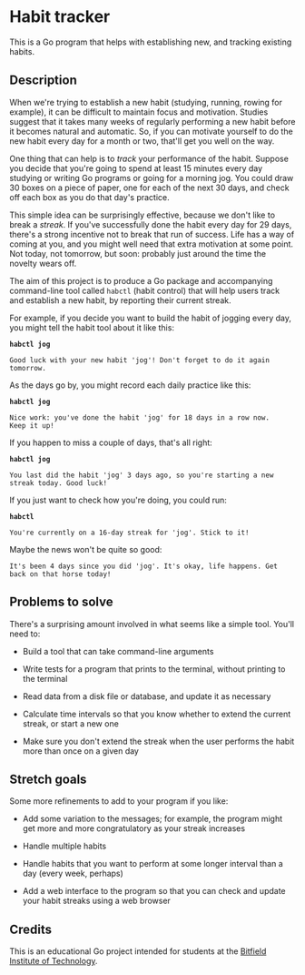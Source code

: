 # Habit tracker

This is a Go program that helps with establishing new, and tracking existing habits.

## Description

When we're trying to establish a new habit (studying, running, rowing for example), it can be difficult to maintain focus and motivation. Studies suggest that it takes many weeks of regularly performing a new habit before it becomes natural and automatic. So, if you can motivate yourself to do the new habit every day for a month or two, that'll get you well on the way.

One thing that can help is to _track_ your performance of the habit. Suppose you decide that you're going to spend at least 15 minutes every day studying or writing Go programs or going for a morning jog. You could draw 30 boxes on a piece of paper, one for each of the next 30 days, and check off each box as you do that day's practice.

This simple idea can be surprisingly effective, because we don't like to break a _streak_. If you've successfully done the habit every day for 29 days, there's a strong incentive not to break that run of success. Life has a way of coming at you, and you might well need that extra motivation at some point. Not today, not tomorrow, but soon: probably just around the time the novelty wears off.

The aim of this project is to produce a Go package and accompanying command-line tool called ```habctl``` (habit control) that will help users track and establish a new habit, by reporting their current streak.

For example, if you decide you want to build the habit of jogging every day, you might tell the habit tool about it like this:

**`habctl jog`**

```
Good luck with your new habit 'jog'! Don't forget to do it again
tomorrow.
```

As the days go by, you might record each daily practice like this:

**`habctl jog`**

```
Nice work: you've done the habit 'jog' for 18 days in a row now.
Keep it up!
```

If you happen to miss a couple of days, that's all right:

**`habctl jog`**

```
You last did the habit 'jog' 3 days ago, so you're starting a new
streak today. Good luck!
```

If you just want to check how you're doing, you could run:

**`habctl`**

```
You're currently on a 16-day streak for 'jog'. Stick to it!
```

Maybe the news won't be quite so good:

```
It's been 4 days since you did 'jog'. It's okay, life happens. Get
back on that horse today!
```

## Problems to solve

There's a surprising amount involved in what seems like a simple tool. You'll need to:

* Build a tool that can take command-line arguments

* Write tests for a program that prints to the terminal, without printing to the terminal

* Read data from a disk file or database, and update it as necessary

* Calculate time intervals so that you know whether to extend the current streak, or start a new one

* Make sure you don't extend the streak when the user performs the habit more than once on a given day

## Stretch goals

Some more refinements to add to your program if you like:

* Add some variation to the messages; for example, the program might get more and more congratulatory as your streak increases

* Handle multiple habits

* Handle habits that you want to perform at some longer interval than a day (every week, perhaps)

* Add a web interface to the program so that you can check and update your habit streaks using a web browser

## Credits

This is an educational Go project intended for students at the [Bitfield Institute of Technology](https://bitfieldconsulting.com/golang/bit).

